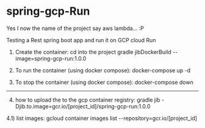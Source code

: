 # spring-gcp-Run
Yes I now the name of the project say aws lambda...  :P

Testing a Rest spring boot app and run it on GCP cloud Run

1) Create the container:
cd into the project
gradle jibDockerBuild --image=spring-gcp-run:1.0.0

2) To run the container (using docker compose):
docker-compose up -d

3) To stop the container (using docker compose):
docker-compose down

---------
4) how to upload the to the gcp container registry:
gradle jib -Djib.to.image=gcr.io/[project_id]/spring-gcp-run:1.0.0

4.1) list images:
gcloud container images list --repository=gcr.io/[project_id]